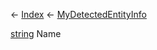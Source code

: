 ← [Index](Api-Index) ← [MyDetectedEntityInfo](Sandbox.ModAPI.Ingame.MyDetectedEntityInfo)

[string](System.String) Name